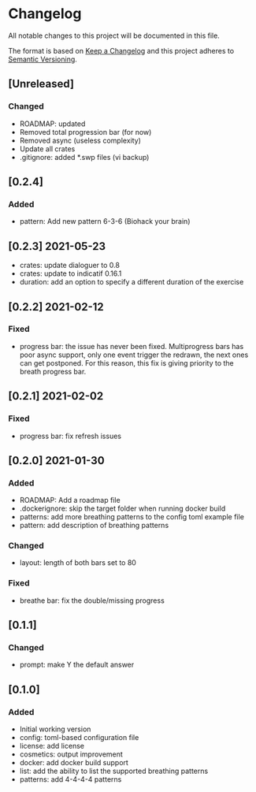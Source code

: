 # Changelog
All notable changes to this project will be documented in this file.

The format is based on [Keep a Changelog](http://keepachangelog.com/en/1.0.0/)
and this project adheres to [Semantic Versioning](http://semver.org/spec/v2.0.0.html).

## [Unreleased]
### Changed
- ROADMAP: updated
- Removed total progression bar (for now)
- Removed async (useless complexity)
- Update all crates
- .gitignore: added *.swp files (vi backup)

## [0.2.4]
### Added
- pattern: Add new pattern 6-3-6 (Biohack your brain)

## [0.2.3] 2021-05-23
- crates: update dialoguer to 0.8
- crates: update to indicatif 0.16.1
- duration: add an option to specify a different duration of the exercise

## [0.2.2] 2021-02-12
### Fixed
- progress bar: the issue has never been fixed. Multiprogress bars has poor
  async support, only one event trigger the redrawn, the next ones can get postponed.
  For this reason, this fix is giving priority to the breath progress bar.

## [0.2.1] 2021-02-02
### Fixed
- progress bar: fix refresh issues

## [0.2.0] 2021-01-30
### Added
- ROADMAP: Add a roadmap file
- .dockerignore: skip the target folder when running docker build
- patterns: add more breathing patterns to the config toml example file
- pattern: add description of breathing patterns

### Changed
- layout: length of both bars set to 80

### Fixed
- breathe bar: fix the double/missing progress

## [0.1.1]
### Changed
- prompt: make Y the default answer

## [0.1.0]
### Added
- Initial working version
- config: toml-based configuration file
- license: add license
- cosmetics: output improvement
- docker: add docker build support
- list: add the ability to list the supported breathing patterns
- patterns: add 4-4-4-4 patterns
